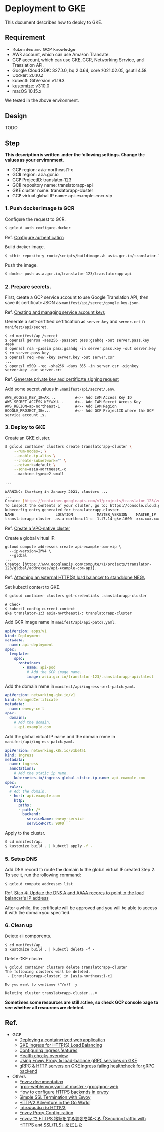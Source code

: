# Deployment to GKE

This document describes how to deploy to GKE.

## Requirement

* Kuberntes and GCP knowledge
* AWS account, which can use Amazon Translate.
* GCP account, which can use GKE, GCR, Networking Service, and Translation API.
* Google Cloud SDK: 327.0.0, bq 2.0.64, core 2021.02.05, gsutil 4.58
* Docker: 20.10.2
* kubectl: GitVersion v1.19.3
* kustomize: v3.10.0 
* macOS 10.15.x

We tested in the above environment.

## Design

TODO

## Step

**This description is written under the following settings. Change the values as your environment.**

* GCP region: asia-northeast1-c
* GCR region: asia.gcr.io
* GCP ProjectID: translator-123
* GCR repository name: translatorapp-api 
* GKE cluster name: translatorapp-cluster
* GCP virtual global IP name: api-example-com-vip

### 1. Push docker image to GCR

Configure the request to GCR.

```sh
$ gcloud auth configure-docker
```

Ref. [Configure authentication](https://cloud.google.com/container-registry/docs/quickstart)

Build docker image.

```sh
$ <this repository root>/scripts/buildimage.sh asia.gcr.io/translator-123/translatorapp-api
```

Push the image.

```sh
$ docker push asia.gcr.io/translator-123/translatorapp-api
```

### 2. Prepare secrets.

First, create a GCP service account to use Google Translation API, then save its certificate JSON as `manifest/api/secret/google.key.json`. 

Ref. [Creating and managing service account keys
](https://cloud.google.com/iam/docs/creating-managing-service-account-keys)

Generate a self-certified certification as `server.key` and `server.crt` in `manifest/api/secret`.

```
$ cd manifest/api/secret
$ openssl genrsa -aes256 -passout pass:gsahdg -out server.pass.key 4096
$ openssl rsa -passin pass:gsahdg -in server.pass.key -out server.key
$ rm server.pass.key
$ openssl req -new -key server.key -out server.csr
...
$ openssl x509 -req -sha256 -days 365 -in server.csr -signkey server.key -out server.crt
```

Ref. [Generate private key and certificate signing request](https://devcenter.heroku.com/articles/ssl-certificate-self)


Add some secret values in `/manifest/api/secret/.env`.

```
AWS_ACCESS_KEY_ID=AK...         #<-- Add IAM Access Key ID
AWS_SECRET_ACCESS_KEY=XU...     #<-- Add IAM Secret Access Key
AWS_REGION=ap-northeast-1       #<-- Add IAM Region
GOOGLE_PROJECT_ID=...           #<-- Add GCP ProjectID where the GCP service account is.
```

### 3. Deploy to GKE

Create an GKE cluster.

```sh
$ gcloud container clusters create translatorapp-cluster \
    --num-nodes=1 \
    --enable-ip-alias \
    --create-subnetwork="" \
    --network=default \
    --zone=asia-northeast1-c
    --machine-type=e2-small

...

WARNING: Starting in January 2021, clusters ...
...
Created [https://container.googleapis.com/v1/projects/translator-123/zones/asia-northeast1-c/clusters/translatorapp-cluster].
To inspect the contents of your cluster, go to: https://console.cloud.google.com/kubernetes/workload_/gcloud/asia-northeast1-c/translatorapp-cluster?project=translator-123
kubeconfig entry generated for translatorapp-cluster.
NAME                   LOCATION           MASTER_VERSION    MASTER_IP      MACHINE_TYPE  NODE_VERSION      NUM_NODES  STATUS
translatorapp-cluster  asia-northeast1-c  1.17.14-gke.1600  xxx.xxx.xxx.xxx  e2-medium     1.17.14-gke.1600  1          RUNNING
```

Ref. [Create a VPC-native cluster](https://cloud.google.com/kubernetes-engine/docs/how-to/standalone-neg#create_a_vpc-native_cluster)


Create a global virtual IP.

```
gcloud compute addresses create api-example-com-vip \
  --ip-version=IPV4 \
  --global
...
Created [https://www.googleapis.com/compute/v1/projects/translator-123/global/addresses/api-example-com-api].
```

Ref. [Attaching an external HTTP(S) load balancer to standalone NEGs](https://cloud.google.com/kubernetes-engine/docs/how-to/standalone-neg#attaching-ext-https-lb) 

Set kubectl context to GKE.

```
$ gcloud container clusters get-credentials translatorapp-cluster

# Check
$ kubectl config current-context
gke_translator-123_asia-northeast1-c_translatorapp-cluster
```

Add GCR image name in `manifest/api/api-patch.yaml`.

```yaml
apiVersion: apps/v1
kind: Deployment
metadata:
  name: api-deployment
spec:
  template:
    spec:
      containers:
        - name: api-pod
          # Add the GCR image name.
          image: asia.gcr.io/translator-123/translatorapp-api:latest
```

Add the domain name in `manifest/api/ingress-cert-patch.yaml`.

```yaml
apiVersion: networking.gke.io/v1
kind: ManagedCertificate
metadata:
  name: envoy-cert
spec:
  domains:
    # Add the domain.
    - api.example.com
```

Add the global virtual IP name and the domain name in `manifest/api/ingress-patch.yaml`.

```yaml
apiVersion: networking.k8s.io/v1beta1
kind: Ingress
metadata:
  name: ingress
  annotations:
    # Add the static ip name.
    kubernetes.io/ingress.global-static-ip-name: api-example-com
spec:
  rules:
  # Add the domain.
  - host: api.example.com
    http:
      paths:
      - path: /*
        backend:
          serviceName: envoy-service
          servicePort: 9000```
```

Apply to the cluster.

```sh
$ cd manifest/api
$ kustomize build . | kubectl apply -f -
```

### 5. Setup DNS

Add DNS record to route the domain to the global virtual IP created Step 2. To see it, run the following command:

```
$ gcloud compute addresses list
```

Ref. [Step 4: Update the DNS A and AAAA records to point to the load balancer's IP address](https://cloud.google.com/load-balancing/docs/ssl-certificates/google-managed-certs?hl=ja#update-dns)

After a while, the certificate will be approved and you will be able to access it with the domain you specified.

### 6. Clean up

Delete all components.

```
$ cd manifest/api
$ kustomize build . | kubectl delete -f -
```

Delete GKE cluster.

```
% gcloud container clusters delete translatorapp-cluster
The following clusters will be deleted.
 - [translatorapp-cluster] in [asia-northeast1-c]

Do you want to continue (Y/n)?  y

Deleting cluster translatorapp-cluster...⠶    
```

**Sometimes some resources are still active, so check GCP console page to see whether all resources are deleted.**

## Ref.
- GCP
    - [Deploying a containerized web application](https://cloud.google.com/kubernetes-engine/docs/tutorials/hello-app)
    - [GKE Ingress for HTTP(S) Load Balancing](https://cloud.google.com/kubernetes-engine/docs/concepts/ingress)
    - [Configuring Ingress features](https://cloud.google.com/kubernetes-engine/docs/how-to/ingress-features)
    - [Health checks overview](https://cloud.google.com/load-balancing/docs/health-check-concepts)
    - [Using Envoy Proxy to load-balance gRPC services on GKE](https://cloud.google.com/solutions/exposing-grpc-services-on-gke-using-envoy-proxy)
    - [gRPC & HTTP servers on GKE Ingress failing healthcheck for gRPC backend
    ](https://stackoverflow.com/questions/56277949/grpc-http-servers-on-gke-ingress-failing-healthcheck-for-grpc-backend)
- Others
    - [Envoy documentation](https://www.envoyproxy.io/docs/envoy/latest/)
    - [grpc-web/envoy.yaml at master · grpc/grpc-web](https://github.com/grpc/grpc-web/blob/master/net/grpc/gateway/examples/echo/envoy.yaml)
    - [How to configure HTTPS backends in envoy](https://farcaller.medium.com/how-to-configure-https-backends-in-envoy-b446727b2eb3)
    - [Simple SSL Termination with Envoy](https://timburks.me/2019/12/06/simple-ssl-termination-with-envoy)
    - [HTTP/2 Adventure in the Go World](https://posener.github.io/http2/)
    - [Introduction to HTTP/2](https://developers.google.com/web/fundamentals/performance/http2)
    - [Envoy Proxy Configuration](https://docs.build.security/docs/envoy)
    - [Envoy で HTTPS 接続をする設定を学べる「Securing traffic with HTTPS and SSL/TLS」を試した](https://kakakakakku.hatenablog.com/entry/2019/12/06/143207)
    
    

